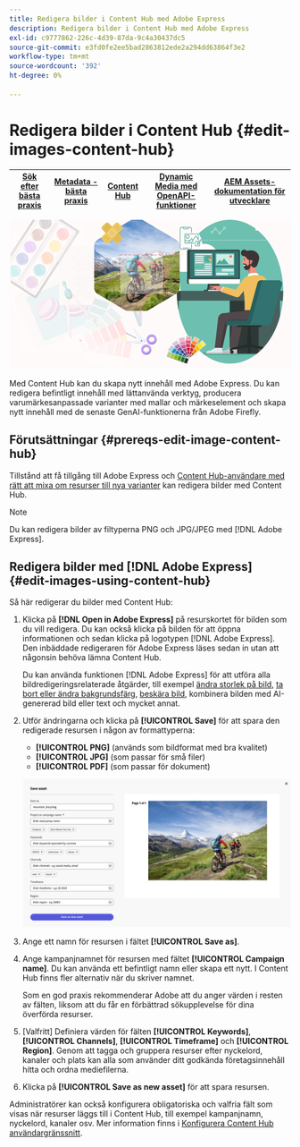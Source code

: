 ```yaml
---
title: Redigera bilder i Content Hub med Adobe Express
description: Redigera bilder i Content Hub med Adobe Express
exl-id: c9777862-226c-4d39-87da-9c4a30437dc5
source-git-commit: e3fd0fe2ee5bad2863812ede2a294dd63864f3e2
workflow-type: tm+mt
source-wordcount: '392'
ht-degree: 0%

---
```


# Redigera bilder i Content Hub {#edit-images-content-hub}

| [Sök efter bästa praxis](/help/assets/search-best-practices.md) | [Metadata - bästa praxis](/help/assets/metadata-best-practices.md) | [Content Hub](/help/assets/product-overview.md) | [Dynamic Media med OpenAPI-funktioner](/help/assets/dynamic-media-open-apis-overview.md) | [AEM Assets-dokumentation för utvecklare](https://developer.adobe.com/experience-cloud/experience-manager-apis/) |
| ------------- | --------------------------- |---------|----|-----|

![Redigera bilder i Content Hub med Adobe Express](assets/edit-images-content-hub.png)

Med Content Hub kan du skapa nytt innehåll med Adobe Express. Du kan redigera befintligt innehåll med lättanvända verktyg, producera varumärkesanpassade varianter med mallar och märkeselement och skapa nytt innehåll med de senaste GenAI-funktionerna från Adobe Firefly.

## Förutsättningar {#prereqs-edit-image-content-hub}

Tillstånd att få tillgång till Adobe Express och [Content Hub-användare med rätt att mixa om resurser till nya varianter](/help/assets/deploy-content-hub.md#onboard-content-hub-users-remix-assets) kan redigera bilder med Content Hub.

>[!NOTE]
>
>Du kan redigera bilder av filtyperna PNG och JPG/JPEG med [!DNL Adobe Express].

## Redigera bilder med [!DNL Adobe Express] {#edit-images-using-content-hub}

Så här redigerar du bilder med Content Hub:

1. Klicka på **[!DNL Open in Adobe Express]** på resurskortet för bilden som du vill redigera. Du kan också klicka på bilden för att öppna informationen och sedan klicka på logotypen [!DNL Adobe Express]. Den inbäddade redigeraren för Adobe Express läses sedan in utan att någonsin behöva lämna Content Hub.

   Du kan använda funktionen [!DNL Adobe Express] för att utföra alla bildredigeringsrelaterade åtgärder, till exempel [ändra storlek på bild](https://helpx.adobe.com/express/using/resize-image.html), [ta bort eller ändra bakgrundsfärg](https://helpx.adobe.com/express/using/remove-background.html), [beskära bild](https://helpx.adobe.com/express/using/crop-image.html), kombinera bilden med AI-genererad bild eller text och mycket annat.

1. Utför ändringarna och klicka på **[!UICONTROL Save]** för att spara den redigerade resursen i någon av formattyperna:

   * **[!UICONTROL PNG]** (används som bildformat med bra kvalitet)
   * **[!UICONTROL JPG]** (som passar för små filer)
   * **[!UICONTROL PDF]** (som passar för dokument)

   ![Spara bild med Adobe Express](assets/adobe-express-save-as.png)

1. Ange ett namn för resursen i fältet **[!UICONTROL Save as]**.

1. Ange kampanjnamnet för resursen med fältet **[!UICONTROL Campaign name]**. Du kan använda ett befintligt namn eller skapa ett nytt. I Content Hub finns fler alternativ när du skriver namnet. <!--You can define multiple Campaign names for your upload. While you are typing a name, either click anywhere else within the dialog box or press the `,` (Comma) key to register the name.-->

   Som en god praxis rekommenderar Adobe att du anger värden i resten av fälten, liksom att du får en förbättrad sökupplevelse för dina överförda resurser.

1. [Valfritt] Definiera värden för fälten **[!UICONTROL Keywords]**, **[!UICONTROL Channels]**, **[!UICONTROL Timeframe]** och **[!UICONTROL Region]**. Genom att tagga och gruppera resurser efter nyckelord, kanaler och plats kan alla som använder ditt godkända företagsinnehåll hitta och ordna mediefilerna.

1. Klicka på **[!UICONTROL Save as new asset]** för att spara resursen.

Administratörer kan också konfigurera obligatoriska och valfria fält som visas när resurser läggs till i Content Hub, till exempel kampanjnamn, nyckelord, kanaler osv. Mer information finns i [Konfigurera Content Hub användargränssnitt](configure-content-hub-ui-options.md#configure-upload-options-content-hub).
